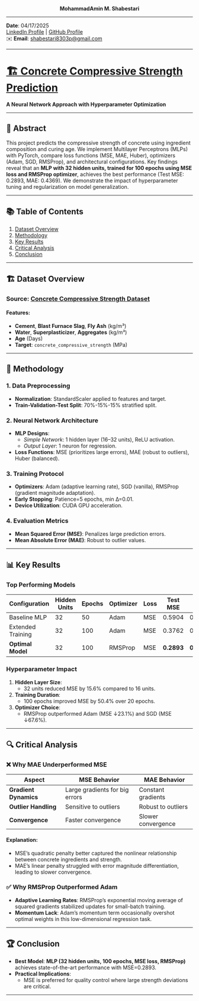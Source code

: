 <p align="center"><strong> MohammadAmin M. Shabestari </strong></p>

---

**Date**: 04/17/2025  
[LinkedIn Profile](https://www.linkedin.com/in/mohammadamin-shabestari) | [GitHub Profile](https://github.com/Msh8303)  
✉️ **Email**: shabestari8303p@gmail.com  

---

# [🏗️ Concrete Compressive Strength Prediction](https://colab.research.google.com/drive/13R8FzaZkG4xNLU6ZbOEZ4FlOQ1HhwdUm)
**A Neural Network Approach with Hyperparameter Optimization**

---

## 📜 Abstract  
This project predicts the compressive strength of concrete using ingredient composition and curing age. We implement Multilayer Perceptrons (MLPs) with PyTorch, compare loss functions (MSE, MAE, Huber), optimizers (Adam, SGD, RMSProp), and architectural configurations. Key findings reveal that an **MLP with 32 hidden units, trained for 100 epochs using MSE loss and RMSProp optimizer**, achieves the best performance (Test MSE: 0.2893, MAE: 0.4369). We demonstrate the impact of hyperparameter tuning and regularization on model generalization.

---

## 📚 Table of Contents  
1. [Dataset Overview](#-dataset-overview)  
2. [Methodology](#-methodology)  
3. [Key Results](#-key-results)  
4. [Critical Analysis](#-critical-analysis)  
5. [Conclusion](#-conclusion)  

---

## 🏗️ Dataset Overview  
### **Source**: [Concrete Compressive Strength Dataset](https://archive.ics.uci.edu/dataset/165/concrete+compressive+strength)  
#### **Features**:  
- **Cement**, **Blast Furnace Slag**, **Fly Ash** (kg/m³)  
- **Water**, **Superplasticizer**, **Aggregates** (kg/m³)  
- **Age** (Days)  
- **Target**: `concrete_compressive_strength` (MPa)  

---

## 🧠 Methodology  
### 1. **Data Preprocessing**  
- **Normalization**: StandardScaler applied to features and target.  
- **Train-Validation-Test Split**: 70%-15%-15% stratified split.  

### 2. **Neural Network Architecture**  
- **MLP Designs**:  
  - *Simple Network*: 1 hidden layer (16–32 units), ReLU activation.  
  - *Output Layer*: 1 neuron for regression.  
- **Loss Functions**: MSE (prioritizes large errors), MAE (robust to outliers), Huber (balanced).  

### 3. **Training Protocol**  
- **Optimizers**: Adam (adaptive learning rate), SGD (vanilla), RMSProp (gradient magnitude adaptation).  
- **Early Stopping**: Patience=5 epochs, min Δ=0.01.  
- **Device Utilization**: CUDA GPU acceleration.  

### 4. **Evaluation Metrics**  
- **Mean Squared Error (MSE)**: Penalizes large prediction errors.  
- **Mean Absolute Error (MAE)**: Robust to outlier values.  

---

## 📊 Key Results  
### **Top Performing Models**  
| Configuration                | Hidden Units | Epochs | Optimizer | Loss  | Test MSE | Test MAE |  
|------------------------------|--------------|--------|-----------|-------|----------|----------|  
| Baseline MLP                 | 32           | 50     | Adam      | MSE   | 0.5904   | 0.6249   |  
| Extended Training            | 32           | 100    | Adam      | MSE   | 0.3762   | 0.5034   |  
| **Optimal Model**            | 32           | 100    | RMSProp   | MSE   | **0.2893** | **0.4369** |  

### **Hyperparameter Impact**  
1. **Hidden Layer Size**:  
   - 32 units reduced MSE by 15.6% compared to 16 units.  
2. **Training Duration**:  
   - 100 epochs improved MSE by 50.4% over 20 epochs.  
3. **Optimizer Choice**:  
   - RMSProp outperformed Adam (MSE ↓23.1%) and SGD (MSE ↓67.6%).  

---

## 🔍 Critical Analysis  
### ❌ **Why MAE Underperformed MSE**  
| Aspect               | MSE Behavior                  | MAE Behavior                  |  
|----------------------|-------------------------------|-------------------------------|  
| **Gradient Dynamics**| Large gradients for big errors| Constant gradients            |  
| **Outlier Handling** | Sensitive to outliers         | Robust to outliers            |  
| **Convergence**      | Faster convergence            | Slower convergence            |  

#### **Explanation**:  
- MSE’s quadratic penalty better captured the nonlinear relationship between concrete ingredients and strength.  
- MAE’s linear penalty struggled with error magnitude differentiation, leading to slower convergence.  

### ✅ **Why RMSProp Outperformed Adam**  
- **Adaptive Learning Rates**: RMSProp’s exponential moving average of squared gradients stabilized updates for small-batch training.  
- **Momentum Lack**: Adam’s momentum term occasionally overshot optimal weights in this low-dimensional regression task.  

---

## 🏆 Conclusion  
- **Best Model**: **MLP (32 hidden units, 100 epochs, MSE loss, RMSProp)** achieves state-of-the-art performance with MSE=0.2893.  
- **Practical Implications**:    
   - MSE is preferred for quality control where large strength deviations are critical.  
 


--- 
